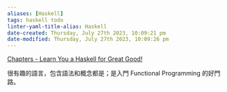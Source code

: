 ```yaml
---
aliases: [Haskell]
tags: haskell todo 
linter-yaml-title-alias: Haskell
date-created: Thursday, July 27th 2023, 10:09:21 pm
date-modified: Thursday, July 27th 2023, 10:09:26 pm
---
```


[Chapters - Learn You a Haskell for Great Good!](http://learnyouahaskell.com/chapters)

很有趣的語言，包含語法和概念都是；是入門 Functional Programming 的好門路。